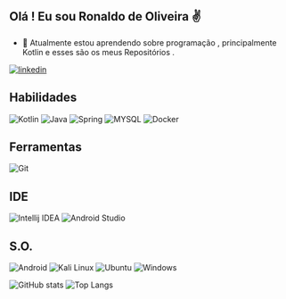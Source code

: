 ## Olá ! Eu sou Ronaldo de Oliveira ✌️

- 🌱 Atualmente estou aprendendo sobre programação , principalmente Kotlin e esses são os meus Repositórios .

[![linkedin](https://img.shields.io/badge/linkedin-0A66C2?style=for-the-badge&logo=linkedin&logoColor=white)](https://www.linkedin.com/in/ronaldo-oades)

## Habilidades

![Kotlin](https://img.shields.io/badge/Kotlin-0095D5?&style=for-the-badge&logo=kotlin&logoColor=white)
![Java](https://img.shields.io/badge/Java-ED8B00?style=for-the-badge&logo=openjdk&logoColor=white)
![Spring](https://img.shields.io/badge/spring-%236DB33F.svg?style=for-the-badge&logo=spring&logoColor=white)
![MYSQL](https://img.shields.io/badge/MySQL-00000F?style=for-the-badge&logo=mysql&logoColor=white)
![Docker](https://img.shields.io/badge/docker-%230db7ed.svg?style=for-the-badge&logo=docker&logoColor=white)

## Ferramentas

![Git](https://img.shields.io/badge/GIT-E44C30?style=for-the-badge&logo=git&logoColor=white)
 
## IDE
          
![Intellij IDEA](https://img.shields.io/badge/IntelliJ_IDEA-000000.svg?style=for-the-badge&logo=intellij-idea&logoColor=white)
![Android Studio](https://img.shields.io/badge/Android_Studio-3DDC84?style=for-the-badge&logo=android-studio&logoColor=white)

## S.O.

![Android](https://img.shields.io/badge/Android-3DDC84?style=for-the-badge&logo=android&logoColor=white)
![Kali Linux](https://img.shields.io/badge/Kali_Linux-557C94?style=for-the-badge&logo=kali-linux&logoColor=white)
![Ubuntu](https://img.shields.io/badge/Ubuntu-E95420?style=for-the-badge&logo=ubuntu&logoColor=white)
![Windows](https://img.shields.io/badge/Windows-0078D6?style=for-the-badge&logo=windows&logoColor=white)

![GitHub stats](https://github-readme-stats.vercel.app/api?username=ArqRonaldo&show_icons=true&theme=radical)
![Top Langs](https://github-readme-stats-git-masterrstaa-rickstaa.vercel.app/api/top-langs/?username=ArqRonaldo&layout=compact&bg_color=000&border_color=30A3DC&title_color=E94D5F&text_color=FFF)

<!--
**ArqRonaldo/ArqRonaldo** is a ✨ _special_ ✨ repository because its `README.md` (this file) appears on your GitHub profile.
Here are some ideas to get you started:
- 🔭 I’m currently working on ...
- 🌱 I’m currently learning ...
- 👯 I’m looking to collaborate on ...
- 🤔 I’m looking for help with ...
- 💬 Ask me about ...
- 📫 How to reach me: ...
- 😄 Pronouns: ...
- ⚡ Fun fact: ...
-->
